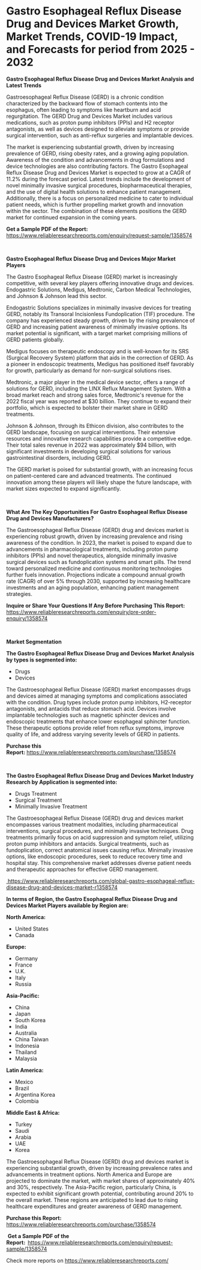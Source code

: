 <p><h1>Gastro Esophageal Reflux Disease Drug and Devices Market Growth, Market Trends, COVID-19 Impact, and Forecasts for period from 2025 - 2032</h1></p><p><strong>Gastro Esophageal Reflux Disease Drug and Devices Market Analysis and Latest Trends</strong></p>
<p><p>Gastroesophageal Reflux Disease (GERD) is a chronic condition characterized by the backward flow of stomach contents into the esophagus, often leading to symptoms like heartburn and acid regurgitation. The GERD Drug and Devices Market includes various medications, such as proton pump inhibitors (PPIs) and H2 receptor antagonists, as well as devices designed to alleviate symptoms or provide surgical intervention, such as anti-reflux surgeries and implantable devices.</p><p>The market is experiencing substantial growth, driven by increasing prevalence of GERD, rising obesity rates, and a growing aging population. Awareness of the condition and advancements in drug formulations and device technologies are also contributing factors. The Gastro Esophageal Reflux Disease Drug and Devices Market is expected to grow at a CAGR of 11.2% during the forecast period. Latest trends include the development of novel minimally invasive surgical procedures, biopharmaceutical therapies, and the use of digital health solutions to enhance patient management. Additionally, there is a focus on personalized medicine to cater to individual patient needs, which is further propelling market growth and innovation within the sector. The combination of these elements positions the GERD market for continued expansion in the coming years.</p></p>
<p><strong>Get a Sample PDF of the Report:&nbsp;</strong> <a href="https://www.reliableresearchreports.com/enquiry/request-sample/1358574?utm_campaign=2646&utm_medium=2&utm_source=Github&utm_content=ia&utm_term=22032025&utm_id=gastro-esophageal-reflux-disease-drug-and-devices">https://www.reliableresearchreports.com/enquiry/request-sample/1358574</a></p>
<p>&nbsp;</p>
<p><strong>Gastro Esophageal Reflux Disease Drug and Devices Major Market Players</strong></p>
<p><p>The Gastro Esophageal Reflux Disease (GERD) market is increasingly competitive, with several key players offering innovative drugs and devices. Endogastric Solutions, Medigus, Medtronic, Carbon Medical Technologies, and Johnson & Johnson lead this sector.</p><p>Endogastric Solutions specializes in minimally invasive devices for treating GERD, notably its Transoral Incisionless Fundoplication (TIF) procedure. The company has experienced steady growth, driven by the rising prevalence of GERD and increasing patient awareness of minimally invasive options. Its market potential is significant, with a target market comprising millions of GERD patients globally.</p><p>Medigus focuses on therapeutic endoscopy and is well-known for its SRS (Surgical Recovery System) platform that aids in the correction of GERD. As a pioneer in endoscopic treatments, Medigus has positioned itself favorably for growth, particularly as demand for non-surgical solutions rises.</p><p>Medtronic, a major player in the medical device sector, offers a range of solutions for GERD, including the LINX Reflux Management System. With a broad market reach and strong sales force, Medtronic's revenue for the 2022 fiscal year was reported at $30 billion. They continue to expand their portfolio, which is expected to bolster their market share in GERD treatments.</p><p>Johnson & Johnson, through its Ethicon division, also contributes to the GERD landscape, focusing on surgical interventions. Their extensive resources and innovative research capabilities provide a competitive edge. Their total sales revenue in 2022 was approximately $94 billion, with significant investments in developing surgical solutions for various gastrointestinal disorders, including GERD.</p><p>The GERD market is poised for substantial growth, with an increasing focus on patient-centered care and advanced treatments. The continued innovation among these players will likely shape the future landscape, with market sizes expected to expand significantly.</p></p>
<p>&nbsp;</p>
<p><strong>What Are The Key Opportunities For Gastro Esophageal Reflux Disease Drug and Devices Manufacturers?</strong></p>
<p><p>The Gastroesophageal Reflux Disease (GERD) drug and devices market is experiencing robust growth, driven by increasing prevalence and rising awareness of the condition. In 2023, the market is poised to expand due to advancements in pharmacological treatments, including proton pump inhibitors (PPIs) and novel therapeutics, alongside minimally invasive surgical devices such as fundoplication systems and smart pills. The trend toward personalized medicine and continuous monitoring technologies further fuels innovation. Projections indicate a compound annual growth rate (CAGR) of over 5% through 2030, supported by increasing healthcare investments and an aging population, enhancing patient management strategies.</p></p>
<p><strong>Inquire or Share Your Questions If Any Before Purchasing This Report:</strong> <a href="https://www.reliableresearchreports.com/enquiry/pre-order-enquiry/1358574?utm_campaign=2646&utm_medium=2&utm_source=Github&utm_content=ia&utm_term=22032025&utm_id=gastro-esophageal-reflux-disease-drug-and-devices">https://www.reliableresearchreports.com/enquiry/pre-order-enquiry/1358574</a></p>
<p>&nbsp;</p>
<p><strong>Market Segmentation</strong></p>
<p><strong>The Gastro Esophageal Reflux Disease Drug and Devices Market Analysis by types is segmented into:</strong></p>
<p><ul><li>Drugs</li><li>Devices</li></ul></p>
<p><p>The Gastroesophageal Reflux Disease (GERD) market encompasses drugs and devices aimed at managing symptoms and complications associated with the condition. Drug types include proton pump inhibitors, H2-receptor antagonists, and antacids that reduce stomach acid. Devices involve implantable technologies such as magnetic sphincter devices and endoscopic treatments that enhance lower esophageal sphincter function. These therapeutic options provide relief from reflux symptoms, improve quality of life, and address varying severity levels of GERD in patients.</p></p>
<p><strong>Purchase this Report:&nbsp;</strong><a href="https://www.reliableresearchreports.com/purchase/1358574?utm_campaign=2646&utm_medium=2&utm_source=Github&utm_content=ia&utm_term=22032025&utm_id=gastro-esophageal-reflux-disease-drug-and-devices">https://www.reliableresearchreports.com/purchase/1358574</a></p>
<p>&nbsp;</p>
<p><strong>The Gastro Esophageal Reflux Disease Drug and Devices Market Industry Research by Application is segmented into:</strong></p>
<p><ul><li>Drugs Treatment</li><li>Surgical Treatment</li><li>Minimally Invasive Treatment</li></ul></p>
<p><p>The Gastroesophageal Reflux Disease (GERD) drug and devices market encompasses various treatment modalities, including pharmaceutical interventions, surgical procedures, and minimally invasive techniques. Drug treatments primarily focus on acid suppression and symptom relief, utilizing proton pump inhibitors and antacids. Surgical treatments, such as fundoplication, correct anatomical issues causing reflux. Minimally invasive options, like endoscopic procedures, seek to reduce recovery time and hospital stay. This comprehensive market addresses diverse patient needs and therapeutic approaches for effective GERD management.</p></p>
<p><a href="https://www.reliableresearchreports.com/global-gastro-esophageal-reflux-disease-drug-and-devices-market-r1358574?utm_campaign=2646&utm_medium=2&utm_source=Github&utm_content=ia&utm_term=22032025&utm_id=gastro-esophageal-reflux-disease-drug-and-devices">&nbsp;https://www.reliableresearchreports.com/global-gastro-esophageal-reflux-disease-drug-and-devices-market-r1358574</a></p>
<p><strong>In terms of Region, the Gastro Esophageal Reflux Disease Drug and Devices Market Players available by Region are:</strong></p>
<p>
    <p> <strong> North America: </strong>
        <ul>
            <li>United States</li>
            <li>Canada</li>
        </ul>
        </p> 
    <p> <strong> Europe: </strong>
        <ul>
            <li>Germany</li>
            <li>France</li>
            <li>U.K.</li>
            <li>Italy</li>
            <li>Russia</li>
        </ul>
        </p> 
    <p> <strong> Asia-Pacific: </strong>
        <ul>
            <li>China</li>
            <li>Japan</li>
            <li>South Korea</li>
            <li>India</li>
            <li>Australia</li>
            <li>China Taiwan</li>
            <li>Indonesia</li>
            <li>Thailand</li>
            <li>Malaysia</li>
        </ul>
        </p> 
    <p> <strong> Latin America: </strong>
        <ul>
            <li>Mexico</li>
            <li>Brazil</li>
            <li>Argentina Korea</li>
            <li>Colombia</li>
        </ul>
        </p> 
    <p> <strong> Middle East & Africa: </strong>
        <ul>
            <li>Turkey</li>
            <li>Saudi</li>
            <li>Arabia</li>
            <li>UAE</li>
            <li>Korea</li>
        </ul>
    </p>
    </p>
<p><p>The Gastroesophageal Reflux Disease (GERD) drug and devices market is experiencing substantial growth, driven by increasing prevalence rates and advancements in treatment options. North America and Europe are projected to dominate the market, with market shares of approximately 40% and 30%, respectively. The Asia-Pacific region, particularly China, is expected to exhibit significant growth potential, contributing around 20% to the overall market. These regions are anticipated to lead due to rising healthcare expenditures and greater awareness of GERD management.</p></p>
<p><strong>Purchase this Report: </strong><a href="https://www.reliableresearchreports.com/purchase/1358574?utm_campaign=2646&utm_medium=2&utm_source=Github&utm_content=ia&utm_term=22032025&utm_id=gastro-esophageal-reflux-disease-drug-and-devices">https://www.reliableresearchreports.com/purchase/1358574</a></p>
<p>&nbsp;<strong>Get a Sample PDF of the Report:&nbsp;&nbsp;</strong><a href="https://www.reliableresearchreports.com/enquiry/request-sample/1358574?utm_campaign=2646&utm_medium=2&utm_source=Github&utm_content=ia&utm_term=22032025&utm_id=gastro-esophageal-reflux-disease-drug-and-devices">https://www.reliableresearchreports.com/enquiry/request-sample/1358574</a></p>
<p><strong></strong></p>
<p>Check more reports on <a href="https://www.reliableresearchreports.com/?utm_campaign=2646&utm_medium=2&utm_source=Github&utm_content=ia&utm_term=22032025&utm_id=gastro-esophageal-reflux-disease-drug-and-devices">https://www.reliableresearchreports.com/</a></p>